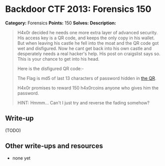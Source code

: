 # Backdoor CTF 2013: Forensics 150

**Category:** Forensics
**Points:** 150
**Solves:** 
**Description:** 

> H4x0r decided he needs one more extra layer of advanced security. His access key is a QR code, and keeps the only copy in his wallet. But when leaving his castle he fell into the moat and the QR code got wet and disfigured. Now he cant get back into his own castle and desperately needs a real hacker's help. His post on craigslist says so. This is your chance to get into his head. 
> 
> Here is the disfigured QR code:-
> 
> The Flag is md5 of last 13 characters of password hidden in [the QR](wet_QR.png).
> 
> H4x0r promises to reward 150 h4x0rcoins anyone who gives him the password.
> 
> HINT: Hmmm... Can't I just try and reverse the fading somehow?

## Write-up

(TODO)

## Other write-ups and resources

* none yet